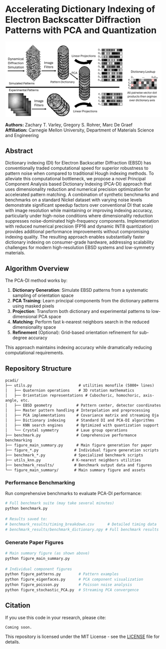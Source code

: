 # Accelerating Dictionary Indexing of Electron Backscatter Diffraction Patterns with PCA and Quantization

![Summary Figure](figure_main_summary/figure_summary.png)

**Authors:** Zachary T. Varley, Gregory S. Rohrer, Marc De Graef  
**Affiliation:** Carnegie Mellon University, Department of Materials Science and Engineering  

## Abstract

Dictionary indexing (DI) for Electron Backscatter Diffraction (EBSD) has conventionally traded computational speed for superior robustness to pattern noise when compared to traditional Hough indexing methods. To alleviate this computational bottleneck, we propose a novel Principal Component Analysis based Dictionary Indexing (PCA-DI) approach that uses dimensionality reduction and numerical precision optimization for accelerated pattern matching. A combination of synthetic benchmarks and benchmarks on a standard Nickel dataset with varying noise levels demonstrate significant speedup factors over conventional DI that scale with image resolution while maintaining or improving indexing accuracy, particularly under high-noise conditions where dimensionality reduction suppresses noise-dominated high-frequency components. Implementation with reduced numerical precision (FP16 and dynamic INT8 quantization) provides additional performance improvements without compromising indexing quality. The resulting approach enables substantially faster dictionary indexing on consumer-grade hardware, addressing scalability challenges for modern high-resolution EBSD systems and low-symmetry materials.


## Algorithm Overview

The PCA-DI method works by:

1. **Dictionary Generation**: Simulate EBSD patterns from a systematic sampling of orientation space
2. **PCA Training**: Learn principal components from the dictionary patterns using masked pixels
3. **Projection**: Transform both dictionary and experimental patterns to low-dimensional PCA space
4. **Matching**: Perform fast k-nearest neighbors search in the reduced dimensionality space
5. **Refinement** (Optional): Grid-based orientation refinement for sub-degree accuracy

This approach maintains indexing accuracy while dramatically reducing computational requirements.

## Repository Structure

```
pcadi/
├── utils.py                     # utilities monofile (5800+ lines)
│   ├── Quaternion operations    # 3D rotation mathematics  
│   ├── Orientation representations # Cubochoric, homochoric, axis-angle, etc.
│   ├── EBSD geometry           # Pattern center, detector coordinates
│   ├── Master pattern handling # Interpolation and preprocessing
│   ├── PCA implementations     # Covariance matrix and streaming Oja
│   ├── Dictionary indexing     # Standard DI and PCA-DI algorithms
│   ├── KNN search engines      # Optimized with quantization support
│   └── Crystal symmetry        # Laue group operations
├── benchmark.py                # Comprehensive performance benchmarking
├── figure_main_summary.py      # Main figure generation for paper
├── figure_*.py                # Individual figure generation scripts
├── benchmark_*.py             # Specialized benchmark scripts
├── utils_knn.py              # K-nearest neighbors utilities
├── benchmark_results/         # Benchmark output data and figures
└── figure_main_summary/       # Main summary figure and assets
```

### Performance Benchmarking

Run comprehensive benchmarks to evaluate PCA-DI performance:

```bash
# Full benchmark suite (may take several minutes)
python benchmark.py

# Results saved to:
# benchmark_results/timing_breakdown.csv      # Detailed timing data
# benchmark_results/benchmark_dictionary.npy # Full benchmark results
```

### Generate Paper Figures

```bash
# Main summary figure (as shown above)
python figure_main_summary.py

# Individual component figures
python figure_patterns.py        # Pattern examples
python figure_eigenfaces.py      # PCA component visualization  
python figure_poisson.py         # Poisson noise analysis
python figure_stochastic_PCA.py  # Streaming PCA convergence
```

## Citation

If you use this code in your research, please cite:

```
Coming soon.
```

This repository is licensed under the MIT License - see the [LICENSE](LICENSE) file for details.